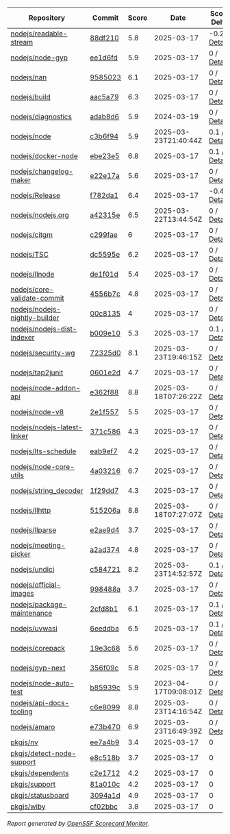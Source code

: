 <!-- OPENSSF-SCORECARD-MONITOR:START -->

| Repository | Commit | Score | Date | Score Delta | Report | StepSecurity |
| -- | -- | -- | -- | -- | -- | -- |
| [nodejs/readable-stream](https://github.com/nodejs/readable-stream) | [88df210](https://github.com/nodejs/readable-stream/commit/88df21041dc26c210fab3e074ab6bb681a604b8e) | 5.8 | 2025-03-17 | -0.2 / [Details](https://ossf.github.io/scorecard-visualizer/#/projects/github.com/nodejs/readable-stream/compare/88df21041dc26c210fab3e074ab6bb681a604b8e/88df21041dc26c210fab3e074ab6bb681a604b8e) | [View](https://ossf.github.io/scorecard-visualizer/#/projects/github.com/nodejs/readable-stream/commit/88df21041dc26c210fab3e074ab6bb681a604b8e) | [Fix it](https://app.stepsecurity.io/securerepo?repo=nodejs/readable-stream) |
| [nodejs/node-gyp](https://github.com/nodejs/node-gyp) | [ee1d6fd](https://github.com/nodejs/node-gyp/commit/ee1d6fd8d83c9dd3eae7df7ec533bb6b39e1a812) | 5.9 | 2025-03-17 | 0 / [Details](https://ossf.github.io/scorecard-visualizer/#/projects/github.com/nodejs/node-gyp/compare/b21cf874f58883f3fd4dd07bec3b584fb07e831d/ee1d6fd8d83c9dd3eae7df7ec533bb6b39e1a812) | [View](https://ossf.github.io/scorecard-visualizer/#/projects/github.com/nodejs/node-gyp/commit/ee1d6fd8d83c9dd3eae7df7ec533bb6b39e1a812) | [Fix it](https://app.stepsecurity.io/securerepo?repo=nodejs/node-gyp) |
| [nodejs/nan](https://github.com/nodejs/nan) | [9585023](https://github.com/nodejs/nan/commit/9585023a32bf0e945c932200fc7f1ddbcf1fadad) | 6.1 | 2025-03-17 | 0 / [Details](https://ossf.github.io/scorecard-visualizer/#/projects/github.com/nodejs/nan/compare/9585023a32bf0e945c932200fc7f1ddbcf1fadad/9585023a32bf0e945c932200fc7f1ddbcf1fadad) | [View](https://ossf.github.io/scorecard-visualizer/#/projects/github.com/nodejs/nan/commit/9585023a32bf0e945c932200fc7f1ddbcf1fadad) | [Fix it](https://app.stepsecurity.io/securerepo?repo=nodejs/nan) |
| [nodejs/build](https://github.com/nodejs/build) | [aac5a79](https://github.com/nodejs/build/commit/aac5a795eb53fc2bc312013f0abc1243eb990302) | 6.3 | 2025-03-17 | 0 / [Details](https://ossf.github.io/scorecard-visualizer/#/projects/github.com/nodejs/build/compare/62a7c769f6aee5537efaa40083851af9295f01a8/aac5a795eb53fc2bc312013f0abc1243eb990302) | [View](https://ossf.github.io/scorecard-visualizer/#/projects/github.com/nodejs/build/commit/aac5a795eb53fc2bc312013f0abc1243eb990302) | [Fix it](https://app.stepsecurity.io/securerepo?repo=nodejs/build) |
| [nodejs/diagnostics](https://github.com/nodejs/diagnostics) | [adab8d6](https://github.com/nodejs/diagnostics/commit/adab8d62aca9e47928570c29e7e5908a0f825039) | 5.9 | 2024-03-19 | 0 / [Details](https://ossf.github.io/scorecard-visualizer/#/projects/github.com/nodejs/diagnostics/compare/adab8d62aca9e47928570c29e7e5908a0f825039/adab8d62aca9e47928570c29e7e5908a0f825039) | [View](https://ossf.github.io/scorecard-visualizer/#/projects/github.com/nodejs/diagnostics/commit/adab8d62aca9e47928570c29e7e5908a0f825039) | [Fix it](https://app.stepsecurity.io/securerepo?repo=nodejs/diagnostics) |
| [nodejs/node](https://github.com/nodejs/node) | [c3b6f94](https://github.com/nodejs/node/commit/c3b6f949748b49ef25b0239bd4582d29976fdbad) | 5.9 | 2025-03-23T21:40:44Z | 0.1 / [Details](https://ossf.github.io/scorecard-visualizer/#/projects/github.com/nodejs/node/compare/a0139e06a0754058ffd891f779be55584665f8a8/c3b6f949748b49ef25b0239bd4582d29976fdbad) | [View](https://ossf.github.io/scorecard-visualizer/#/projects/github.com/nodejs/node/commit/c3b6f949748b49ef25b0239bd4582d29976fdbad) | [Fix it](https://app.stepsecurity.io/securerepo?repo=nodejs/node) |
| [nodejs/docker-node](https://github.com/nodejs/docker-node) | [ebe23e5](https://github.com/nodejs/docker-node/commit/ebe23e5c54d2a598a3460a67fb1f633bb18a8dd8) | 6.8 | 2025-03-17 | 0.1 / [Details](https://ossf.github.io/scorecard-visualizer/#/projects/github.com/nodejs/docker-node/compare/325606f2b43ff922bc5cda93e36f69184213f80c/ebe23e5c54d2a598a3460a67fb1f633bb18a8dd8) | [View](https://ossf.github.io/scorecard-visualizer/#/projects/github.com/nodejs/docker-node/commit/ebe23e5c54d2a598a3460a67fb1f633bb18a8dd8) | [Fix it](https://app.stepsecurity.io/securerepo?repo=nodejs/docker-node) |
| [nodejs/changelog-maker](https://github.com/nodejs/changelog-maker) | [e22e17a](https://github.com/nodejs/changelog-maker/commit/e22e17a5ee61bb80d92800fbff68fa3ab0144e31) | 5.6 | 2025-03-17 | 0 / [Details](https://ossf.github.io/scorecard-visualizer/#/projects/github.com/nodejs/changelog-maker/compare/73b41f5f111baf4ae8cca4a3ff4d7c7db05526f9/e22e17a5ee61bb80d92800fbff68fa3ab0144e31) | [View](https://ossf.github.io/scorecard-visualizer/#/projects/github.com/nodejs/changelog-maker/commit/e22e17a5ee61bb80d92800fbff68fa3ab0144e31) | [Fix it](https://app.stepsecurity.io/securerepo?repo=nodejs/changelog-maker) |
| [nodejs/Release](https://github.com/nodejs/Release) | [f782da1](https://github.com/nodejs/Release/commit/f782da1ecd9d9cb7523b4d6147155e450dfa7b5f) | 6.4 | 2025-03-17 | -0.4 / [Details](https://ossf.github.io/scorecard-visualizer/#/projects/github.com/nodejs/Release/compare/3c1837b1bc5d5a216de5187bae25a578fc3b0b21/f782da1ecd9d9cb7523b4d6147155e450dfa7b5f) | [View](https://ossf.github.io/scorecard-visualizer/#/projects/github.com/nodejs/Release/commit/f782da1ecd9d9cb7523b4d6147155e450dfa7b5f) | [Fix it](https://app.stepsecurity.io/securerepo?repo=nodejs/Release) |
| [nodejs/nodejs.org](https://github.com/nodejs/nodejs.org) | [a42315e](https://github.com/nodejs/nodejs.org/commit/a42315ec77e9bbde1e366a429b48d9f2998b7d53) | 6.5 | 2025-03-22T13:44:54Z | 0 / [Details](https://ossf.github.io/scorecard-visualizer/#/projects/github.com/nodejs/nodejs.org/compare/45d9fffbad160aae7df694eec95ef3eda51eca0d/a42315ec77e9bbde1e366a429b48d9f2998b7d53) | [View](https://ossf.github.io/scorecard-visualizer/#/projects/github.com/nodejs/nodejs.org/commit/a42315ec77e9bbde1e366a429b48d9f2998b7d53) | [Fix it](https://app.stepsecurity.io/securerepo?repo=nodejs/nodejs.org) |
| [nodejs/citgm](https://github.com/nodejs/citgm) | [c299fae](https://github.com/nodejs/citgm/commit/c299fae577ad328689ddf477310dfdd720f97e70) | 6 | 2025-03-17 | 0 / [Details](https://ossf.github.io/scorecard-visualizer/#/projects/github.com/nodejs/citgm/compare/83ffabd74ef2ab309301678ec0e872d630870ba4/c299fae577ad328689ddf477310dfdd720f97e70) | [View](https://ossf.github.io/scorecard-visualizer/#/projects/github.com/nodejs/citgm/commit/c299fae577ad328689ddf477310dfdd720f97e70) | [Fix it](https://app.stepsecurity.io/securerepo?repo=nodejs/citgm) |
| [nodejs/TSC](https://github.com/nodejs/TSC) | [dc5595e](https://github.com/nodejs/TSC/commit/dc5595efcf09ceddb5cff01dce1518951f85df33) | 6.2 | 2025-03-17 | 0 / [Details](https://ossf.github.io/scorecard-visualizer/#/projects/github.com/nodejs/TSC/compare/bce05f3237079856ef8fb5e97d819e9a2b08bbcf/dc5595efcf09ceddb5cff01dce1518951f85df33) | [View](https://ossf.github.io/scorecard-visualizer/#/projects/github.com/nodejs/TSC/commit/dc5595efcf09ceddb5cff01dce1518951f85df33) | [Fix it](https://app.stepsecurity.io/securerepo?repo=nodejs/TSC) |
| [nodejs/llnode](https://github.com/nodejs/llnode) | [de1f01d](https://github.com/nodejs/llnode/commit/de1f01d70a5c58111dd873d340f898023e4e8fe6) | 5.4 | 2025-03-17 | 0 / [Details](https://ossf.github.io/scorecard-visualizer/#/projects/github.com/nodejs/llnode/compare/de1f01d70a5c58111dd873d340f898023e4e8fe6/de1f01d70a5c58111dd873d340f898023e4e8fe6) | [View](https://ossf.github.io/scorecard-visualizer/#/projects/github.com/nodejs/llnode/commit/de1f01d70a5c58111dd873d340f898023e4e8fe6) | [Fix it](https://app.stepsecurity.io/securerepo?repo=nodejs/llnode) |
| [nodejs/core-validate-commit](https://github.com/nodejs/core-validate-commit) | [4556b7c](https://github.com/nodejs/core-validate-commit/commit/4556b7ced175f8802ef32a0cb1af273e9bab5c24) | 4.8 | 2025-03-17 | 0 / [Details](https://ossf.github.io/scorecard-visualizer/#/projects/github.com/nodejs/core-validate-commit/compare/4556b7ced175f8802ef32a0cb1af273e9bab5c24/4556b7ced175f8802ef32a0cb1af273e9bab5c24) | [View](https://ossf.github.io/scorecard-visualizer/#/projects/github.com/nodejs/core-validate-commit/commit/4556b7ced175f8802ef32a0cb1af273e9bab5c24) | [Fix it](https://app.stepsecurity.io/securerepo?repo=nodejs/core-validate-commit) |
| [nodejs/nodejs-nightly-builder](https://github.com/nodejs/nodejs-nightly-builder) | [00c8135](https://github.com/nodejs/nodejs-nightly-builder/commit/00c8135102b0e272ed1d8950845a5412cc9bc237) | 4 | 2025-03-17 | 0 / [Details](https://ossf.github.io/scorecard-visualizer/#/projects/github.com/nodejs/nodejs-nightly-builder/compare/00c8135102b0e272ed1d8950845a5412cc9bc237/00c8135102b0e272ed1d8950845a5412cc9bc237) | [View](https://ossf.github.io/scorecard-visualizer/#/projects/github.com/nodejs/nodejs-nightly-builder/commit/00c8135102b0e272ed1d8950845a5412cc9bc237) | [Fix it](https://app.stepsecurity.io/securerepo?repo=nodejs/nodejs-nightly-builder) |
| [nodejs/nodejs-dist-indexer](https://github.com/nodejs/nodejs-dist-indexer) | [b009e10](https://github.com/nodejs/nodejs-dist-indexer/commit/b009e10623b6d2b0009eeb0abbab688a0bddc5b1) | 5.3 | 2025-03-17 | 0.1 / [Details](https://ossf.github.io/scorecard-visualizer/#/projects/github.com/nodejs/nodejs-dist-indexer/compare/c29851526b847e46bc02f40ebc592b9e3cac0b8c/b009e10623b6d2b0009eeb0abbab688a0bddc5b1) | [View](https://ossf.github.io/scorecard-visualizer/#/projects/github.com/nodejs/nodejs-dist-indexer/commit/b009e10623b6d2b0009eeb0abbab688a0bddc5b1) | [Fix it](https://app.stepsecurity.io/securerepo?repo=nodejs/nodejs-dist-indexer) |
| [nodejs/security-wg](https://github.com/nodejs/security-wg) | [72325d0](https://github.com/nodejs/security-wg/commit/72325d0084e36d1b536181b40da0cd90e6ba42fe) | 8.1 | 2025-03-23T19:46:15Z | 0 / [Details](https://ossf.github.io/scorecard-visualizer/#/projects/github.com/nodejs/security-wg/compare/26cf94dd6bd22393449e1fbf2dcf975fd71cb82c/72325d0084e36d1b536181b40da0cd90e6ba42fe) | [View](https://ossf.github.io/scorecard-visualizer/#/projects/github.com/nodejs/security-wg/commit/72325d0084e36d1b536181b40da0cd90e6ba42fe) | [Fix it](https://app.stepsecurity.io/securerepo?repo=nodejs/security-wg) |
| [nodejs/tap2junit](https://github.com/nodejs/tap2junit) | [0601e2d](https://github.com/nodejs/tap2junit/commit/0601e2df056c9a6625eba78c627eab405d09caa8) | 4.7 | 2025-03-17 | 0 / [Details](https://ossf.github.io/scorecard-visualizer/#/projects/github.com/nodejs/tap2junit/compare/0601e2df056c9a6625eba78c627eab405d09caa8/0601e2df056c9a6625eba78c627eab405d09caa8) | [View](https://ossf.github.io/scorecard-visualizer/#/projects/github.com/nodejs/tap2junit/commit/0601e2df056c9a6625eba78c627eab405d09caa8) | [Fix it](https://app.stepsecurity.io/securerepo?repo=nodejs/tap2junit) |
| [nodejs/node-addon-api](https://github.com/nodejs/node-addon-api) | [e362f88](https://github.com/nodejs/node-addon-api/commit/e362f8887a0a975ca95ce4b2102416514b872e1b) | 8.8 | 2025-03-18T07:26:22Z | 0 / [Details](https://ossf.github.io/scorecard-visualizer/#/projects/github.com/nodejs/node-addon-api/compare/5fa31a718d87fd805f5d352df1d8d519c3713bb8/e362f8887a0a975ca95ce4b2102416514b872e1b) | [View](https://ossf.github.io/scorecard-visualizer/#/projects/github.com/nodejs/node-addon-api/commit/e362f8887a0a975ca95ce4b2102416514b872e1b) | [Fix it](https://app.stepsecurity.io/securerepo?repo=nodejs/node-addon-api) |
| [nodejs/node-v8](https://github.com/nodejs/node-v8) | [2e1f557](https://github.com/nodejs/node-v8/commit/2e1f557df07e5f89aaad4e0b2f60f1e6c4516251) | 5.5 | 2025-03-17 | 0 / [Details](https://ossf.github.io/scorecard-visualizer/#/projects/github.com/nodejs/node-v8/compare/2e1f557df07e5f89aaad4e0b2f60f1e6c4516251/2e1f557df07e5f89aaad4e0b2f60f1e6c4516251) | [View](https://ossf.github.io/scorecard-visualizer/#/projects/github.com/nodejs/node-v8/commit/2e1f557df07e5f89aaad4e0b2f60f1e6c4516251) | [Fix it](https://app.stepsecurity.io/securerepo?repo=nodejs/node-v8) |
| [nodejs/nodejs-latest-linker](https://github.com/nodejs/nodejs-latest-linker) | [371c586](https://github.com/nodejs/nodejs-latest-linker/commit/371c586c7b245689a97ef6f6757404a80c318f75) | 4.3 | 2025-03-17 | 0 / [Details](https://ossf.github.io/scorecard-visualizer/#/projects/github.com/nodejs/nodejs-latest-linker/compare/371c586c7b245689a97ef6f6757404a80c318f75/371c586c7b245689a97ef6f6757404a80c318f75) | [View](https://ossf.github.io/scorecard-visualizer/#/projects/github.com/nodejs/nodejs-latest-linker/commit/371c586c7b245689a97ef6f6757404a80c318f75) | [Fix it](https://app.stepsecurity.io/securerepo?repo=nodejs/nodejs-latest-linker) |
| [nodejs/lts-schedule](https://github.com/nodejs/lts-schedule) | [eab9ef7](https://github.com/nodejs/lts-schedule/commit/eab9ef75103b4f2741f995d2eb69bb3e0f8ad135) | 4.2 | 2025-03-17 | 0 / [Details](https://ossf.github.io/scorecard-visualizer/#/projects/github.com/nodejs/lts-schedule/compare/eab9ef75103b4f2741f995d2eb69bb3e0f8ad135/eab9ef75103b4f2741f995d2eb69bb3e0f8ad135) | [View](https://ossf.github.io/scorecard-visualizer/#/projects/github.com/nodejs/lts-schedule/commit/eab9ef75103b4f2741f995d2eb69bb3e0f8ad135) | [Fix it](https://app.stepsecurity.io/securerepo?repo=nodejs/lts-schedule) |
| [nodejs/node-core-utils](https://github.com/nodejs/node-core-utils) | [4a03216](https://github.com/nodejs/node-core-utils/commit/4a03216a2fffad7ec352bf977a89759c7deba5af) | 6.7 | 2025-03-17 | 0 / [Details](https://ossf.github.io/scorecard-visualizer/#/projects/github.com/nodejs/node-core-utils/compare/dfa9c9201366e9f025034cd40cb5ec9a8968dc9e/4a03216a2fffad7ec352bf977a89759c7deba5af) | [View](https://ossf.github.io/scorecard-visualizer/#/projects/github.com/nodejs/node-core-utils/commit/4a03216a2fffad7ec352bf977a89759c7deba5af) | [Fix it](https://app.stepsecurity.io/securerepo?repo=nodejs/node-core-utils) |
| [nodejs/string_decoder](https://github.com/nodejs/string_decoder) | [1f29dd7](https://github.com/nodejs/string_decoder/commit/1f29dd715a6c829da89e869af7dafc231c20ed9f) | 4.3 | 2025-03-17 | 0 / [Details](https://ossf.github.io/scorecard-visualizer/#/projects/github.com/nodejs/string_decoder/compare/1f29dd715a6c829da89e869af7dafc231c20ed9f/1f29dd715a6c829da89e869af7dafc231c20ed9f) | [View](https://ossf.github.io/scorecard-visualizer/#/projects/github.com/nodejs/string_decoder/commit/1f29dd715a6c829da89e869af7dafc231c20ed9f) | [Fix it](https://app.stepsecurity.io/securerepo?repo=nodejs/string_decoder) |
| [nodejs/llhttp](https://github.com/nodejs/llhttp) | [515206a](https://github.com/nodejs/llhttp/commit/515206abdaa6a18cd45a67d32191fe0c66855b89) | 8.8 | 2025-03-18T07:27:07Z | 0 / [Details](https://ossf.github.io/scorecard-visualizer/#/projects/github.com/nodejs/llhttp/compare/515206abdaa6a18cd45a67d32191fe0c66855b89/515206abdaa6a18cd45a67d32191fe0c66855b89) | [View](https://ossf.github.io/scorecard-visualizer/#/projects/github.com/nodejs/llhttp/commit/515206abdaa6a18cd45a67d32191fe0c66855b89) | [Fix it](https://app.stepsecurity.io/securerepo?repo=nodejs/llhttp) |
| [nodejs/llparse](https://github.com/nodejs/llparse) | [e2ae9d4](https://github.com/nodejs/llparse/commit/e2ae9d4446c58c9508a2904e45bf6b1161287131) | 3.7 | 2025-03-17 | 0 / [Details](https://ossf.github.io/scorecard-visualizer/#/projects/github.com/nodejs/llparse/compare/e2ae9d4446c58c9508a2904e45bf6b1161287131/e2ae9d4446c58c9508a2904e45bf6b1161287131) | [View](https://ossf.github.io/scorecard-visualizer/#/projects/github.com/nodejs/llparse/commit/e2ae9d4446c58c9508a2904e45bf6b1161287131) | [Fix it](https://app.stepsecurity.io/securerepo?repo=nodejs/llparse) |
| [nodejs/meeting-picker](https://github.com/nodejs/meeting-picker) | [a2ad374](https://github.com/nodejs/meeting-picker/commit/a2ad374b844dffc54986b48c5e9bd53544046e21) | 4.8 | 2025-03-17 | 0 / [Details](https://ossf.github.io/scorecard-visualizer/#/projects/github.com/nodejs/meeting-picker/compare/a2ad374b844dffc54986b48c5e9bd53544046e21/a2ad374b844dffc54986b48c5e9bd53544046e21) | [View](https://ossf.github.io/scorecard-visualizer/#/projects/github.com/nodejs/meeting-picker/commit/a2ad374b844dffc54986b48c5e9bd53544046e21) | [Fix it](https://app.stepsecurity.io/securerepo?repo=nodejs/meeting-picker) |
| [nodejs/undici](https://github.com/nodejs/undici) | [c584721](https://github.com/nodejs/undici/commit/c584721dbc5fa6abdf36433b22c478635e1ccc99) | 8.2 | 2025-03-23T14:52:57Z | 0.1 / [Details](https://ossf.github.io/scorecard-visualizer/#/projects/github.com/nodejs/undici/compare/9c3ed661e77e21eab407771058b0601fa85bb697/c584721dbc5fa6abdf36433b22c478635e1ccc99) | [View](https://ossf.github.io/scorecard-visualizer/#/projects/github.com/nodejs/undici/commit/c584721dbc5fa6abdf36433b22c478635e1ccc99) | [Fix it](https://app.stepsecurity.io/securerepo?repo=nodejs/undici) |
| [nodejs/official-images](https://github.com/nodejs/official-images) | [998488a](https://github.com/nodejs/official-images/commit/998488aded6d858b073320b7e0d93903005277c1) | 3.7 | 2025-03-17 | 0 / [Details](https://ossf.github.io/scorecard-visualizer/#/projects/github.com/nodejs/official-images/compare/998488aded6d858b073320b7e0d93903005277c1/998488aded6d858b073320b7e0d93903005277c1) | [View](https://ossf.github.io/scorecard-visualizer/#/projects/github.com/nodejs/official-images/commit/998488aded6d858b073320b7e0d93903005277c1) | [Fix it](https://app.stepsecurity.io/securerepo?repo=nodejs/official-images) |
| [nodejs/package-maintenance](https://github.com/nodejs/package-maintenance) | [2cfd8b1](https://github.com/nodejs/package-maintenance/commit/2cfd8b130fcbabbe065a579bc34009fe17d7eb59) | 6.1 | 2025-03-17 | 0.1 / [Details](https://ossf.github.io/scorecard-visualizer/#/projects/github.com/nodejs/package-maintenance/compare/2cfd8b130fcbabbe065a579bc34009fe17d7eb59/2cfd8b130fcbabbe065a579bc34009fe17d7eb59) | [View](https://ossf.github.io/scorecard-visualizer/#/projects/github.com/nodejs/package-maintenance/commit/2cfd8b130fcbabbe065a579bc34009fe17d7eb59) | [Fix it](https://app.stepsecurity.io/securerepo?repo=nodejs/package-maintenance) |
| [nodejs/uvwasi](https://github.com/nodejs/uvwasi) | [6eeddba](https://github.com/nodejs/uvwasi/commit/6eeddbae277693bc022e59e54649ec13eed478c7) | 6.5 | 2025-03-17 | 0.1 / [Details](https://ossf.github.io/scorecard-visualizer/#/projects/github.com/nodejs/uvwasi/compare/6eeddbae277693bc022e59e54649ec13eed478c7/6eeddbae277693bc022e59e54649ec13eed478c7) | [View](https://ossf.github.io/scorecard-visualizer/#/projects/github.com/nodejs/uvwasi/commit/6eeddbae277693bc022e59e54649ec13eed478c7) | [Fix it](https://app.stepsecurity.io/securerepo?repo=nodejs/uvwasi) |
| [nodejs/corepack](https://github.com/nodejs/corepack) | [19e3c68](https://github.com/nodejs/corepack/commit/19e3c6861a8affdfd94d97edf495c21e591fe4e0) | 5.6 | 2025-03-17 | 0 / [Details](https://ossf.github.io/scorecard-visualizer/#/projects/github.com/nodejs/corepack/compare/19e3c6861a8affdfd94d97edf495c21e591fe4e0/19e3c6861a8affdfd94d97edf495c21e591fe4e0) | [View](https://ossf.github.io/scorecard-visualizer/#/projects/github.com/nodejs/corepack/commit/19e3c6861a8affdfd94d97edf495c21e591fe4e0) | [Fix it](https://app.stepsecurity.io/securerepo?repo=nodejs/corepack) |
| [nodejs/gyp-next](https://github.com/nodejs/gyp-next) | [356f09c](https://github.com/nodejs/gyp-next/commit/356f09c04edbf5255c8ccc8bf41c4f621d7875a8) | 5.8 | 2025-03-17 | 0 / [Details](https://ossf.github.io/scorecard-visualizer/#/projects/github.com/nodejs/gyp-next/compare/46fc91f1fa0aeb72a2581ea6996f5e37f7a2e9ce/356f09c04edbf5255c8ccc8bf41c4f621d7875a8) | [View](https://ossf.github.io/scorecard-visualizer/#/projects/github.com/nodejs/gyp-next/commit/356f09c04edbf5255c8ccc8bf41c4f621d7875a8) | [Fix it](https://app.stepsecurity.io/securerepo?repo=nodejs/gyp-next) |
| [nodejs/node-auto-test](https://github.com/nodejs/node-auto-test) | [b85939c](https://github.com/nodejs/node-auto-test/commit/b85939c0dc88670c1d3fbed36b5aba01e2c3f4c7) | 5.9 | 2023-04-17T09:08:01Z | 0 / [Details](https://ossf.github.io/scorecard-visualizer/#/projects/github.com/nodejs/node-auto-test/compare/b85939c0dc88670c1d3fbed36b5aba01e2c3f4c7/b85939c0dc88670c1d3fbed36b5aba01e2c3f4c7) | [View](https://ossf.github.io/scorecard-visualizer/#/projects/github.com/nodejs/node-auto-test/commit/b85939c0dc88670c1d3fbed36b5aba01e2c3f4c7) | [Fix it](https://app.stepsecurity.io/securerepo?repo=nodejs/node-auto-test) |
| [nodejs/api-docs-tooling](https://github.com/nodejs/api-docs-tooling) | [c6e8099](https://github.com/nodejs/api-docs-tooling/commit/c6e8099db8c6f2b4d31692172e6a661102e91dee) | 8.8 | 2025-03-23T14:16:54Z | 0 / [Details](https://ossf.github.io/scorecard-visualizer/#/projects/github.com/nodejs/api-docs-tooling/compare/b3d756187a24e88a5f9e1143a5490889cd67d6d2/c6e8099db8c6f2b4d31692172e6a661102e91dee) | [View](https://ossf.github.io/scorecard-visualizer/#/projects/github.com/nodejs/api-docs-tooling/commit/c6e8099db8c6f2b4d31692172e6a661102e91dee) | [Fix it](https://app.stepsecurity.io/securerepo?repo=nodejs/api-docs-tooling) |
| [nodejs/amaro](https://github.com/nodejs/amaro) | [e73b470](https://github.com/nodejs/amaro/commit/e73b470e723d18a84cd3474657972ec555174c83) | 6.9 | 2025-03-23T16:49:39Z | 0 / [Details](https://ossf.github.io/scorecard-visualizer/#/projects/github.com/nodejs/amaro/compare/83203dabc9b4c54ee2e3f216c622784d355364f4/e73b470e723d18a84cd3474657972ec555174c83) | [View](https://ossf.github.io/scorecard-visualizer/#/projects/github.com/nodejs/amaro/commit/e73b470e723d18a84cd3474657972ec555174c83) | [Fix it](https://app.stepsecurity.io/securerepo?repo=nodejs/amaro) |
| [pkgjs/nv](https://github.com/pkgjs/nv) | [ee7a4b9](https://github.com/pkgjs/nv/commit/ee7a4b994b694064028490461e6ac1385a9a894f) | 3.4 | 2025-03-17 | 0 | [View](https://ossf.github.io/scorecard-visualizer/#/projects/github.com/pkgjs/nv/commit/ee7a4b994b694064028490461e6ac1385a9a894f) | [Fix it](https://app.stepsecurity.io/securerepo?repo=pkgjs/nv) |
| [pkgjs/detect-node-support](https://github.com/pkgjs/detect-node-support) | [e8c518b](https://github.com/pkgjs/detect-node-support/commit/e8c518bcf77e0967b77e14b311436d1e91da887f) | 3.7 | 2025-03-17 | 0 | [View](https://ossf.github.io/scorecard-visualizer/#/projects/github.com/pkgjs/detect-node-support/commit/e8c518bcf77e0967b77e14b311436d1e91da887f) | [Fix it](https://app.stepsecurity.io/securerepo?repo=pkgjs/detect-node-support) |
| [pkgjs/dependents](https://github.com/pkgjs/dependents) | [c2e1712](https://github.com/pkgjs/dependents/commit/c2e17122cfa574a6e20b3df751cf23def8ab9ccc) | 4.2 | 2025-03-17 | 0 | [View](https://ossf.github.io/scorecard-visualizer/#/projects/github.com/pkgjs/dependents/commit/c2e17122cfa574a6e20b3df751cf23def8ab9ccc) | [Fix it](https://app.stepsecurity.io/securerepo?repo=pkgjs/dependents) |
| [pkgjs/support](https://github.com/pkgjs/support) | [81a010c](https://github.com/pkgjs/support/commit/81a010c3bcf0f88b7d915a9b562b1ff09d5d181d) | 4.2 | 2025-03-17 | 0 | [View](https://ossf.github.io/scorecard-visualizer/#/projects/github.com/pkgjs/support/commit/81a010c3bcf0f88b7d915a9b562b1ff09d5d181d) | [Fix it](https://app.stepsecurity.io/securerepo?repo=pkgjs/support) |
| [pkgjs/statusboard](https://github.com/pkgjs/statusboard) | [3094a1d](https://github.com/pkgjs/statusboard/commit/3094a1d25ca4669f56ea0b685fad48903176f607) | 4.9 | 2025-03-17 | 0 | [View](https://ossf.github.io/scorecard-visualizer/#/projects/github.com/pkgjs/statusboard/commit/3094a1d25ca4669f56ea0b685fad48903176f607) | [Fix it](https://app.stepsecurity.io/securerepo?repo=pkgjs/statusboard) |
| [pkgjs/wiby](https://github.com/pkgjs/wiby) | [cf02bbc](https://github.com/pkgjs/wiby/commit/cf02bbcda197ea603a6676a532fb075d8f688671) | 3.8 | 2025-03-17 | 0 | [View](https://ossf.github.io/scorecard-visualizer/#/projects/github.com/pkgjs/wiby/commit/cf02bbcda197ea603a6676a532fb075d8f688671) | [Fix it](https://app.stepsecurity.io/securerepo?repo=pkgjs/wiby) |

_Report generated by [OpenSSF Scorecard Monitor](https://github.com/ossf/scorecard-monitor)._

<!-- OPENSSF-SCORECARD-MONITOR:END -->